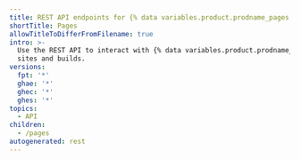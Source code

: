 ```yaml
---
title: REST API endpoints for {% data variables.product.prodname_pages %}
shortTitle: Pages
allowTitleToDifferFromFilename: true
intro: >-
  Use the REST API to interact with {% data variables.product.prodname_pages %}
  sites and builds.
versions:
  fpt: '*'
  ghae: '*'
  ghec: '*'
  ghes: '*'
topics:
  - API
children:
  - /pages
autogenerated: rest
---
```




<!-- Content after this section is automatically generated -->

